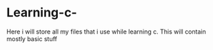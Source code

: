 # Learning-c-
Here i will store all my files that i use while learning c. This will contain mostly basic stuff
